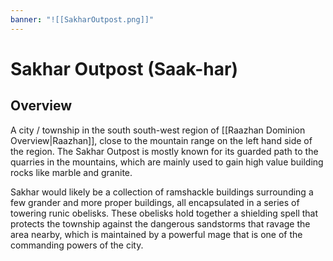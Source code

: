 ```yaml
---
banner: "![[SakharOutpost.png]]"
---
```

# Sakhar Outpost (Saak-har)
## Overview
A city / township in the south south-west region of [[Raazhan Dominion Overview|Raazhan]], close to the mountain range on the left hand side of the region. The Sakhar Outpost is mostly known for its guarded path to the quarries in the mountains, which are mainly used to gain high value building rocks like marble and granite.

Sakhar would likely be a collection of ramshackle buildings surrounding a few grander and more proper buildings, all encapsulated in a series of towering runic obelisks. These obelisks hold together a shielding spell that protects the township against the dangerous sandstorms that ravage the area nearby, which is maintained by a powerful mage that is one of the commanding powers of the city.
